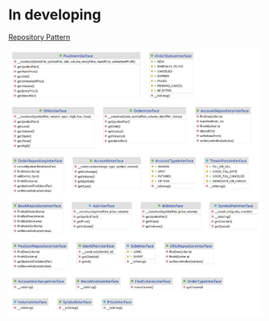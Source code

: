 # In developing

[Repository Pattern](https://blog.mnavarro.dev/posts/repository-pattern-done-right/)

![Exchange API Interfaces Diagram](diagram.png)
